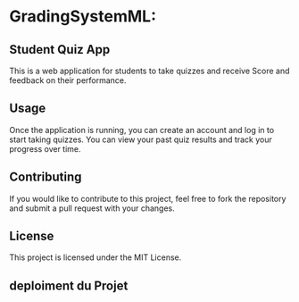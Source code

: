 # GradingSystemML:
## Student Quiz App
This is a web application for students to take quizzes and receive Score and feedback on their performance.

## Usage
Once the application is running, you can create an account and log in to start taking quizzes. You can view your past quiz results and track your progress over time.

## Contributing
If you would like to contribute to this project, feel free to fork the repository and submit a pull request with your changes.

## License
This project is licensed under the MIT License.
## deploiment du Projet 
